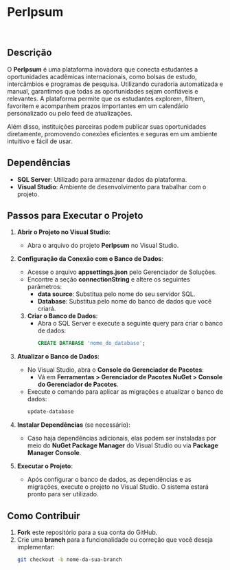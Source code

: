 # PerIpsum
<br />

## Descrição

O **PerIpsum** é uma plataforma inovadora que conecta estudantes a oportunidades acadêmicas internacionais, como bolsas de estudo, intercâmbios e programas de pesquisa. Utilizando curadoria automatizada e manual, garantimos que todas as oportunidades sejam confiáveis e relevantes. A plataforma permite que os estudantes explorem, filtrem, favoritem e acompanhem prazos importantes em um calendário personalizado ou pelo feed de atualizações.

Além disso, instituições parceiras podem publicar suas oportunidades diretamente, promovendo conexões eficientes e seguras em um ambiente intuitivo e fácil de usar.

## Dependências

- **SQL Server**: Utilizado para armazenar dados da plataforma.
- **Visual Studio**: Ambiente de desenvolvimento para trabalhar com o projeto.

## Passos para Executar o Projeto

1. **Abrir o Projeto no Visual Studio**:
   - Abra o arquivo do projeto **PerIpsum** no Visual Studio.

2. **Configuração da Conexão com o Banco de Dados**:
   - Acesse o arquivo **appsettings.json** pelo Gerenciador de Soluções.
   - Encontre a seção **connectionString** e altere os seguintes parâmetros:
     - **data source**: Substitua pelo nome do seu servidor SQL.
     - **Database**: Substitua pelo nome do banco de dados que você criará.
   
   3. **Criar o Banco de Dados**:
      - Abra o SQL Server e execute a seguinte query para criar o banco de dados:
        ```sql
        CREATE DATABASE 'nome_do_database';
        ```

3. **Atualizar o Banco de Dados**:
   - No Visual Studio, abra o **Console do Gerenciador de Pacotes**:
     - Vá em **Ferramentas > Gerenciador de Pacotes NuGet > Console do Gerenciador de Pacotes**.
   - Execute o comando para aplicar as migrações e atualizar o banco de dados:
     ```bash
     update-database
     ```

4. **Instalar Dependências** (se necessário):
   - Caso haja dependências adicionais, elas podem ser instaladas por meio do **NuGet Package Manager** do Visual Studio ou via **Package Manager Console**.

5. **Executar o Projeto**:
   - Após configurar o banco de dados, as dependências e as migrações, execute o projeto no Visual Studio. O sistema estará pronto para ser utilizado.

## Como Contribuir

1. **Fork** este repositório para a sua conta do GitHub.
2. Crie uma **branch** para a funcionalidade ou correção que você deseja implementar:
   ```bash
   git checkout -b nome-da-sua-branch
